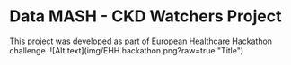# Data MASH - CKD Watchers Project
This project was developed as part of European Healthcare Hackathon challenge. 
![Alt text](img/EHH hackathon.png?raw=true "Title")
